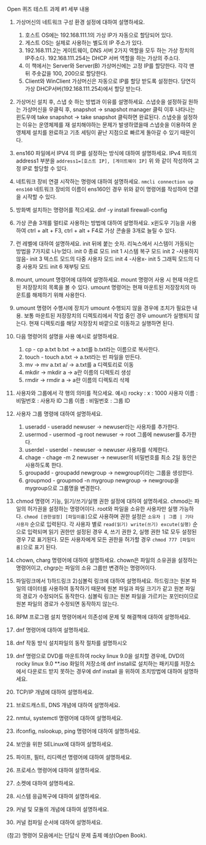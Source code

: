 Open 퀴즈 테스트 과제 #1 세부 내용

1. 가상머신의 네트워크 구성 환경 설정에 대하여 설명하세요. 
	1) 호스트 OS에는 192.168.111.1의 가상 IP가 자동으로 할당되어 있다.
	2) 게스트 OS는 실제로 사용하는 별도의 IP 주소가 있다.
	3) 192.168.111.2는 게이트웨이, DNS 서버 2가지 역할을 모두 하는 가상 장치의 IP주소다.
	   192.168.111.254는 DHCP 서버 역할을 하는 가상의 주소다.
	4) 이 책에서는 Server와 Server(B) 가상머신에는 고정 IP를 할당한다. 각각 맨 뒤 주솟값을 100, 200으로 할당한다.
	5) Client와 WinClient 가상머신은 자동으로 IP를 할당 받도록 설정한다. 당연히 가상 DHCP서버(192.168.111.254)에서 할당 받는다.

2. 가상머신 설치 후, 스냅 숏 하는 방법과 이유를 설명하세요. 
   스냅숏을 설정하길 원하는 가상머신을 우클릭 후, snapshot -> snapshot manager 클릭 이후 나타나는 윈도우에 take snapshot -> take snapshot 클릭하면 완료된다.
   스냅숏을 설정하는 이유는 운영체제를 재 설치해야하는 문제가 발생하였을때 스냅숏을 이용하여 운영체제 설치를 완료하고 기초 세팅이 끝난 지점으로 빠르게 돌아갈 수 있기 때문이다.

3. ens160 파일에서 IPV4 의 IP를 설정하는 방식에 대하여 설명하세요.
   IPv4 파트의 address1 부분을
   `address1=[호스트 IP], [게이트웨이 IP]`
   위 와 같이 작성하여 고정 IP로 할당할 수 있다.

4. 네트워크 장비 연결 시작하는 명령에 대하여 설명하세요.
   `nmcli connection up ens160`
   네트워크 장비의 이름이 ens160인 경우 위와 같이 명령어를 작성하여 연결을 시작할 수 있다.

5. 방화벽 설치하는 명령어를 적으세요.
   dnf -y install firewall-config

6. 가상 콘솔 3개를 멀티로 사용하는 방법에 대하여 설명하세요. 
   x윈도우 기능을 사용하여 ctrl + alt + F3, ctrl + alt + F4로 가상 콘솔을 3개로 늘릴 수 있다.
   
7. 런 레벨에 대하여 설명하세요. 
   init 뒤에 붙는 숫자. 리눅스에서 시스템이 가동되는 방법을 7가지로 나누었다.
   init 0 종료 모드
   init 1 시스템 복구 모드
   init 2 -사용하지 않음-
   init 3 텍스트 모드의 다중 사용자 모드
   init 4 -사용x-
   init 5 그래픽 모드의 다중 사용자 모드
   init 6 재부팅 모드

8. mount, umount 명령어에 대하여 설명하세요. 
   mount 명령어 사용 시 현재 마운트된 저장장치의 목록을 볼 수 있다.
   umount 명령어는 현재 마운트된 저장장치의 마운트를 해제하기 위해 사용한다.

9. umount 명령어 수행시에 장치가 umount 수행되지 않을 경우에 조치가 필요한 내용.
   보통 마운트된 저장장치의 디렉토리에서 작업 중인 경우 umount가 실행되지 않는다. 현재 디렉토리를 해당 저장장치 바깥으로 이동하고 실행하면 된다.

10. 다음 명령어의 설명을 사용 예시로 설명하세요. 
    1. cp - cp a.txt b.txt -> a.txt를 b.txt라는 이름으로 복사한다.
    2. touch  - touch a.txt -> a.txt라는 빈 파일을 만든다.
    3. mv  -> mv a.txt a/ -> a.txt를 a 디렉토리로 이동
    4. mkdir -> mkdir a -> a란 이름의 디렉토리 생성
    5. rmdir -> rmdir a -> a란 이름의 디렉토리 삭제

11. 사용자와 그룹에서 각 행의 의미를 적으세요. 
    예시)  rocky : x : 1000
    사용자 이름 : 비밀번호 : 사용자 ID
    그룹 이름 : 비밀번호 : 그룹 ID

12. 사용자 그룹 명령에 대하여 설명하세요. 
	1) useradd - useradd newuser -> newuser라는 사용자를 추가한다.
	2) usermod - usermod -g root newuser -> root 그룹에 newuser를 추가한다.
	3) userdel - userdel - newuser -> newuser 사용자를 삭제한다.
	4) chage - chage -m 2 newuser -> newuser의 비밀번호를 최소 2일 동안은 사용하도록 한다.
	5) groupadd - groupadd newgroup -> newgroup이라는 그룹을 생성한다.
	6) groupmod - groupmod -n mygroup newgroup -> newgroup을 mygroup으로 그룹명을 변경한다.

13. chmod 명령어 기능, 읽기/쓰기/실행 권한 설정에 대하여 설명하세요. 
    chmod는 파일의 허가권을 설정하는 명령어이다. root와 파일을 소유한 사용자만 실행 가능하다.
    `chmod [권한설정] [파일이름]`으로 사용하며 권한 설정은 
	`소유자 | 그룹 | 기타 사용자` 순으로 입력된다. 각 사용자 별로
	`read(읽기) write(쓰기) excute(실행)` 순으로 입력되며 읽기 권한만 설정된 경우 4, 쓰기 권한 2, 실행 권한 1로 모두 설정된 경우 7로 표기된다.
	모든 사용자에게 모든 권한을 허가할 경우
	`chmod 777 [파일이름]`으로 표기 된다. 

14. chown, charg 명령어에 대하여 설명하세요. 
    chown은 파일의 소유권을 설정하는 명령어이고, chgrp는 파일의 소유 그룹만 변경하는 명령어이다. 

15. 파일링크에서 1)하드링크 2)심볼릭 링크에 대하여 설명하세요.
    하드링크는 원본 파일의 데이터를 사용하여 동작하기 때문에 원본 파일과 파일 크기가 같고 원본 파일의 경로가 수정되어도 동작한다.
    심볼릭 링크는 원본 파일을 가르키는 포인터이므로 원본 파일의 경로가 수정되면 동작하지 않는다.

16. RPM 프로그램 설치 명령어에서 의존성에 문제 및 해결책에 대하여 설명하세요. 

17. dnf 명령어에 대하여 설명하세요. 

18. dnf 작동 방식 설치파일의 동작 절차를 설명하시오

19. dnf 명령으로 DVD를 마운트하여 rocky linux 9.0을 설치할 경우에,
  DVD의 rocky linux 9.0 **.iso 화일의 저장소에 dnf install로 설치하는 패키지를 저장소에서 다운로드 받지 못하는 경우에 dnf install 을 위하여 조치방법에 대하여 설명하세요. 

20. TCP/IP 개념에 대하여 설명하세요. 

21. 브로드캐스트,  DNS 개념에 대하여 설명하세요. 

22. nmtui, systemctl 명령어에 대하여 설명하세요.

23. ifconfig, nslookup, ping 명령어에 대하여 설명하세요. 

24. 보안을 위한 SELinux에 대하여 설명하세요. 

25. 파이프, 필터, 리디렉션 명령어에 대하여 설명하세요. 

26. 프로세스 명령어에 대하여 설명하세요. 

27. 소켓에 대하여 설명하세요. 

28. 시스템 응급복구에 대하여 설명하세요. 

29. 커널 및 모듈의 개념에 대하여 설명하세요. 

30. 커널 컴파일 순서에 대하여 설명하세요. 

(참고) 명령어 모음에서는 단답식 문제 출제 예상(Open Book).